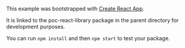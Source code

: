 This example was bootstrapped with [Create React App](https://github.com/facebook/create-react-app).

It is linked to the poc-react-library package in the parent directory for development purposes.

You can run `npm install` and then `npm start` to test your package.
